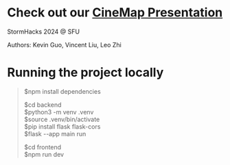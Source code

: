 # Check out our [CineMap Presentation](/CineMapPresentation.pdf)
StormHacks 2024 @ SFU

Authors: Kevin Guo, Vincent Liu, Leo Zhi

# Running the project locally
>$npm install dependencies
>
>$cd backend  
>$python3 -m venv .venv  
>$source .venv/bin/activate  
>$pip install flask flask-cors  
>$flask --app main run  
>
>$cd frontend  
>$npm run dev  
